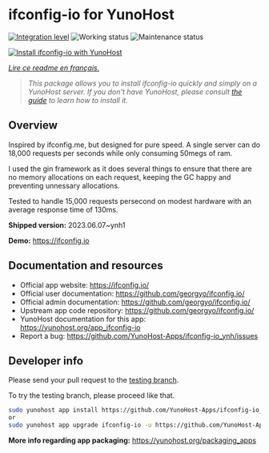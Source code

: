 <!--
N.B.: This README was automatically generated by https://github.com/YunoHost/apps/tree/master/tools/README-generator
It shall NOT be edited by hand.
-->

# ifconfig-io for YunoHost

[![Integration level](https://dash.yunohost.org/integration/ifconfig-io.svg)](https://dash.yunohost.org/appci/app/ifconfig-io) ![Working status](https://ci-apps.yunohost.org/ci/badges/ifconfig-io.status.svg) ![Maintenance status](https://ci-apps.yunohost.org/ci/badges/ifconfig-io.maintain.svg)

[![Install ifconfig-io with YunoHost](https://install-app.yunohost.org/install-with-yunohost.svg)](https://install-app.yunohost.org/?app=ifconfig-io)

*[Lire ce readme en français.](./README_fr.md)*

> *This package allows you to install ifconfig-io quickly and simply on a YunoHost server.
If you don't have YunoHost, please consult [the guide](https://yunohost.org/#/install) to learn how to install it.*

## Overview

Inspired by ifconfig.me, but designed for pure speed. A single server can do 18,000 requests per seconds while only consuming 50megs of ram.

I used the gin framework as it does several things to ensure that there are no memory allocations on each request, keeping the GC happy and preventing unnessary allocations.

Tested to handle 15,000 requests persecond on modest hardware with an average response time of 130ms.


**Shipped version:** 2023.06.07~ynh1

**Demo:** https://ifconfig.io
## Documentation and resources

* Official app website: <https://ifconfig.io/>
* Official user documentation: <https://github.com/georgyo/ifconfig.io/>
* Official admin documentation: <https://github.com/georgyo/ifconfig.io/>
* Upstream app code repository: <https://github.com/georgyo/ifconfig.io/>
* YunoHost documentation for this app: <https://yunohost.org/app_ifconfig-io>
* Report a bug: <https://github.com/YunoHost-Apps/ifconfig-io_ynh/issues>

## Developer info

Please send your pull request to the [testing branch](https://github.com/YunoHost-Apps/ifconfig-io_ynh/tree/testing).

To try the testing branch, please proceed like that.

``` bash
sudo yunohost app install https://github.com/YunoHost-Apps/ifconfig-io_ynh/tree/testing --debug
or
sudo yunohost app upgrade ifconfig-io -u https://github.com/YunoHost-Apps/ifconfig-io_ynh/tree/testing --debug
```

**More info regarding app packaging:** <https://yunohost.org/packaging_apps>
